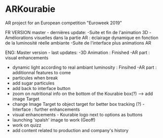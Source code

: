 ﻿# ARKourabie
AR project for an European competition "Euroweek 2019"

FR
VERSION master - dernières update:
-Suite et fin de l'animation 3D
-Améliorations visuelles dans la partie AR : éclairage dynamique en fonction de la luminosité réelle ambiante
-Suite de l'interface plus animations AR

ENG:
Master version - last updates:
-3D Animation : Finished
-AR part : visual enhancements
  - dynamic light according to real ambiant luminosity : Finsihed
-AR part : additionnal features to come
  - particules when break
  - add sugar particules
  - add back to interface button
  - zoom on nutritional info on the bottom of the Kourabie box(?) --> add image Target
  - change Image Target to object target for better box tracking (?)
-Interface : further enhancements
  - visual enhancements - Kourabie logo next to options as buttons
  - launching 'spalsh' image to work (Geoff)
  - work on quizz
  - add content related to production and company's history